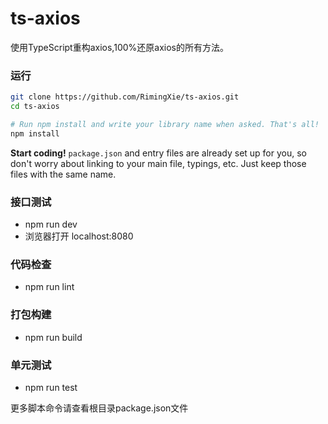 # ts-axios

使用TypeScript重构axios,100%还原axios的所有方法。

### 运行

```bash
git clone https://github.com/RimingXie/ts-axios.git
cd ts-axios

# Run npm install and write your library name when asked. That's all!
npm install
```

**Start coding!** `package.json` and entry files are already set up for you, so don't worry about linking to your main file, typings, etc. Just keep those files with the same name.

### 接口测试

 - npm run dev
 - 浏览器打开 localhost:8080

### 代码检查

  - npm run lint

### 打包构建

  - npm run build

### 单元测试

  - npm run test 

更多脚本命令请查看根目录package.json文件